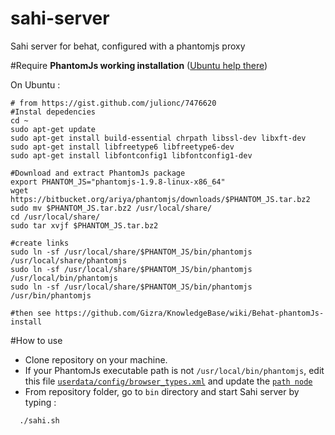 # sahi-server
Sahi server for behat, configured with a phantomjs proxy

#Require 
__PhantomJs working installation__ ([Ubuntu help there](https://gist.github.com/yoanm/7777b571acffe9491ad7))

On Ubuntu : 
```shell
# from https://gist.github.com/julionc/7476620
#Instal depedencies
cd ~
sudo apt-get update
sudo apt-get install build-essential chrpath libssl-dev libxft-dev
sudo apt-get install libfreetype6 libfreetype6-dev
sudo apt-get install libfontconfig1 libfontconfig1-dev

#Download and extract PhantomJs package
export PHANTOM_JS="phantomjs-1.9.8-linux-x86_64"
wget https://bitbucket.org/ariya/phantomjs/downloads/$PHANTOM_JS.tar.bz2
sudo mv $PHANTOM_JS.tar.bz2 /usr/local/share/
cd /usr/local/share/
sudo tar xvjf $PHANTOM_JS.tar.bz2

#create links
sudo ln -sf /usr/local/share/$PHANTOM_JS/bin/phantomjs /usr/local/share/phantomjs
sudo ln -sf /usr/local/share/$PHANTOM_JS/bin/phantomjs /usr/local/bin/phantomjs
sudo ln -sf /usr/local/share/$PHANTOM_JS/bin/phantomjs /usr/bin/phantomjs

#then see https://github.com/Gizra/KnowledgeBase/wiki/Behat-phantomJs-install
```
#How to use
 + Clone repository on your machine.
 + If your PhantomJs executable path is not `/usr/local/bin/phantomjs`, edit this file [`userdata/config/browser_types.xml`](https://github.com/yoanm/sahi-server/blob/master/userdata/config/browser_types.xml) and update the [`path node`](https://github.com/yoanm/sahi-server/blob/master/userdata/config/browser_types.xml#L6)
 + From repository folder, go to `bin` directory and start Sahi server by typing : 
```shell
  ./sahi.sh
```
